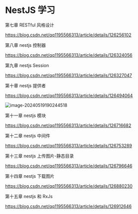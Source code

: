 # NestJS 学习





第七章 RESTful 风格设计

https://blog.csdn.net/qq1195566313/article/details/126256102





第八章 nestjs 控制器

https://blog.csdn.net/qq1195566313/article/details/126324056





第九章 nestjs Session

https://blog.csdn.net/qq1195566313/article/details/126327047





第十章 nestjs 提供者

https://blog.csdn.net/qq1195566313/article/details/126494064

![image-20240519190244518](https://qn.huat.xyz/mac/202405191902615.png)





第十一章 nestjs 模块

https://blog.csdn.net/qq1195566313/article/details/126716682



第十二章 nestjs 中间件

https://blog.csdn.net/qq1195566313/article/details/126753289



第十三章 nestjs 上传图片-静态目录

https://blog.csdn.net/qq1195566313/article/details/126796646



第十四章 nestjs 下载图片

https://blog.csdn.net/qq1195566313/article/details/126880230





第十五章 nestjs 和 RxJs

https://blog.csdn.net/qq1195566313/article/details/126912646




